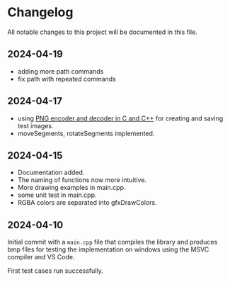 # Changelog

All notable changes to this project will be documented in this file.

## 2024-04-19

* adding more path commands
* fix path with repeated commands

## 2024-04-17

* using [PNG encoder and decoder in C and C++](https://github.com/lvandeve/lodepng)
  for creating and saving test images.
* moveSegments, rotateSegments implemented.


## 2024-04-15

* Documentation added.
* The naming of functions now more intuitive.
* More drawing examples in main.cpp.
* some unit test in main.cpp.
* RGBA colors are separated into gfxDrawColors.


## 2024-04-10

Initial commit with a `main.cpp` file that compiles the library and produces bmp files
for testing the implementation on windows using the MSVC compiler and VS Code.

First test cases run successfully.
